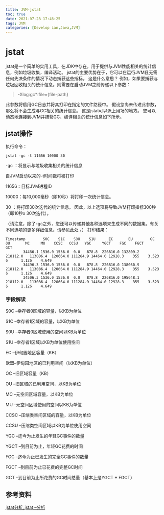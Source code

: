 ```yaml
---
title: JVM-jstat
toc: true
date: 2021-07-28 17:46:25
tags: JVM
categories: [Develop Lan,Java,JVM]
---
```



# jstat


jstat是一个简单的实用工具，在JDK中存在，用于提供与JVM性能相关的统计信息，例如垃圾收集，编译活动。 jstat的主要优势在于，它可以在运行JVM且无需任何先决条件的情况下动态捕获这些指标。 这是什么意思？ 例如，如果要捕获与垃圾回收相关的统计信息，则需要在启动JVM之前传递以下参数：
>  -Xlog:gc*:file={file-path} 

此参数将启用GC日志并将其打印在指定的文件路径中。 假设您尚未传递此参数，那么将不会生成与GC相关的统计信息。 这是jstat可以派上用场的地方。 您可以动态地连接到JVM并捕获GC，编译相关的统计信息如下所示。

## jstat操作

执行命令：
```
jstat -gc -t 11656 10000 30 
```
-gc ：将显示与垃圾收集相关的统计信息

自JVM启动以来的-t时间戳将被打印

11656：目标JVM进程ID

10000：每10,000毫秒（即10秒）将打印一次统计信息。

30 ：将打印30次迭代的统计信息。 因此，以上选项将导致JVM打印指标300秒（即10秒x 30次迭代）。

（请注意，除了-gc之外，您还可以传递其他各种选项来生成不同的数据集。有关不同选项的更多详细信息，请参见此处 。）
打印结果：

```
Timestamp        S0C    S1C    S0U    S1U      EC       EU        OC         OU       MC     MU    CCSC   CCSU   YGC     YGCT    FGC    FGCT     GCT
        34486.1 1536.0 1536.0  0.0   878.8  226816.0 132809.2  218112.0   113086.4  120664.0 111284.9 14464.0 12928.3    355    3.523   6      1.126    4.649
        34496.3 1536.0 1536.0  0.0   878.8  226816.0 138030.9  218112.0   113086.4  120664.0 111284.9 14464.0 12928.3    355    3.523   6      1.126    4.649
        34506.3 1536.0 1536.0  0.0   878.8  226816.0 195648.1  218112.0   113086.4  120664.0 111284.9 14464.0 12928.3    355    3.523   6      1.126    4.649
```

### 字段解读
S0C –幸存者0区域的容量，以KB为单位

S1C –幸存者1区域的容量，以KB为单位

S0U –幸存者0区域使用的空间以KB为单位

S1U –幸存者1区域以KB为单位使用空间

EC –伊甸园地区容量（KB）

欧盟–伊甸园地区的已利用空间（以KB为单位）

OC –旧区域容量（KB）

OU –旧区域的已利用空间，以KB为单位

MC –元空间区域容量，以KB为单位

MU –元空间区域使用的空间以KB为单位

CCSC –压缩类空间区域的容量，以KB为单位

CCSU –压缩类空间区域以KB为单位使用空间

YGC –迄今为止发生的年轻GC事件的数量

YGCT –到目前为止，年轻GC花费的时间

FGC –迄今为止已发生的完全GC事件的数量

FGCT –到目前为止已花费的完整GC时间

GCT –到目前为止所花费的GC时间总量（基本上是YGCT + FGCT）


## 参考资料
[jstat分析_jstat –分析](https://blog.csdn.net/dnc8371/article/details/107255359) 